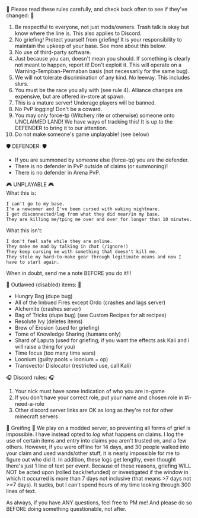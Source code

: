 :straight_ruler: Please read these rules carefully, and check back often to see if they've changed: :straight_ruler: 
1. Be respectful to everyone, not just mods/owners. Trash talk is okay but know where the line is. This also applies to Discord.
2. No griefing! Protect yourself from griefing! It is your responsibility to maintain the upkeep of your base. See more about this below.
3. No use of third-party software.
4. Just because you can, doesn't mean you should. If something is clearly not meant to happen, report it! Don't exploit it. This will operate on a Warning-Tempban-Permaban basis (not necessarily for the same bug).
5. We will not tolerate discrimination of any kind. No leeway. This includes slurs.
6. You must be the race you ally with (see rule 4). Alliance changes are expensive, but are offered in-store at spawn.
7. This is a mature server! Underage players will be banned.
8. No PvP logging! Don't be a coward.
9. You may only force-tp (Witchery rite or otherwise) someone onto UNCLAIMED LAND! We have ways of tracking this! It is up to the DEFENDER to bring it to our attention.
10. Do not make someone's game unplayable! (see below)

:shield: DEFENDER: :shield:   
- If you are summoned by someone else (force-tp) you are the defender.
- There is no defender in PvP outside of claims (or summoning)!  
- There is no defender in Arena PvP.  

:video_game: UNPLAYABLE :video_game:   
What this is:
```
I can't go to my base.
I'm a newcomer and I've been cursed with waking nightmare.
I get disconnected/lag from what they did near/in my base.
They are killing me/tping me over and over for longer than 10 minutes.
```

What this isn't:
```
I don't feel safe while they are online.
They make me mad by talking in chat (/ignore!)
They keep cursing me with something that doesn't kill me.
They stole my hard-to-make gear through legitimate means and now I have to start again.
```
When in doubt, send me a note BEFORE you do it!!!

:police_car: Outlawed (disabled) items: :police_car: 
- Hungry Bag (dupe bug)
- All of the Imbued Fires except Ordo (crashes and lags server)
- Alchemite (crashes server)
- Bag of Tricks (dupe bug) (see Custom Recipes for alt recipes)
- Resolute Ivy (deletes items)
- Brew of Erosion (used for griefing)
- Tome of Knowledge Sharing (humans only)
- Shard of Laputa (used for griefing; if you want the effects ask Kali and i will raise a thing for you)  
- Time focus (too many time wars)
- Loonium (guilty pools + loonium = op)
- Transvector Dislocator (restricted use, call Kali)

:headphones: Discord rules: :headphones: 
1. Your nick must have some indication of who you are in-game
2. If you don't have your correct role, put your name and chosen role in #i-need-a-role 
3. Other discord server links are OK as long as they're not for other minecraft servers

:bookmark_tabs: Greifing :bookmark_tabs:
We play on a modded server, so preventing all forms of grief is impossible. I have instead opted to *log* what happens on claims. I log the use of certain items and entry into claims you aren't trusted on, and a few others. However, if you were offline for 14 days, and 30 people walked into your claim and used wands/other stuff, it is nearly impossible for me to figure out who did it. In addition, these logs get lengthy, even thought there's just 1 line of text per event. Because of these reasons, griefing WILL NOT be acted upon (rolled back/refunded) or investigated if the window in which it occurred is more than 7 days not inclusive (that means >7 days not >=7 days). It sucks, but I can't spend hours of my time looking through 300 lines of text.

As always, if you have ANY questions, feel free to PM me! And please do so BEFORE doing something questionable, not after.
